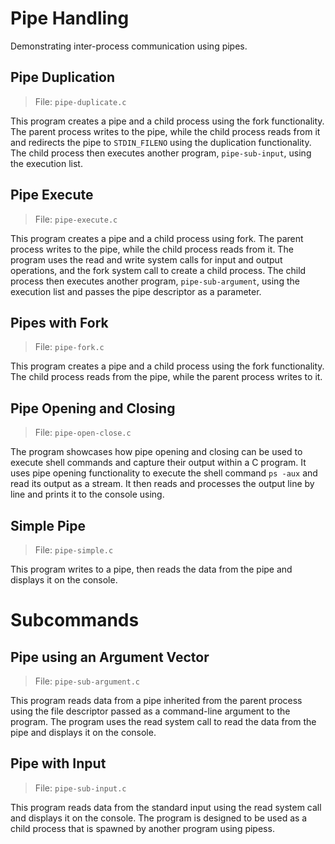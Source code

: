 # Pipe Handling

Demonstrating inter-process communication using pipes.

## Pipe Duplication

> File: `pipe-duplicate.c`

This program creates a pipe and a child process using the fork functionality. The parent process writes to the pipe, while the child process reads from it and redirects the pipe to `STDIN_FILENO` using the duplication functionality. The child process then executes another program, `pipe-sub-input`, using the execution list.

## Pipe Execute

> File: `pipe-execute.c`

This program creates a pipe and a child process using fork. The parent process writes to the pipe, while the child process reads from it. The program uses the read and write system calls for input and output operations, and the fork system call to create a child process. The child process then executes another program, `pipe-sub-argument`, using the execution list and passes the pipe descriptor as a parameter.

## Pipes with Fork

> File: `pipe-fork.c`

This program creates a pipe and a child process using the fork functionality. The child process reads from the pipe, while the parent process writes to it.

## Pipe Opening and Closing

> File: `pipe-open-close.c`

The program showcases how pipe opening and closing can be used to execute shell commands and capture their output within a C program. It uses pipe opening functionality to execute the shell command `ps -aux` and read its output as a stream. It then reads and processes the output line by line and prints it to the console using.

## Simple Pipe

> File: `pipe-simple.c`

This program writes to a pipe, then reads the data from the pipe and displays it on the console.

# Subcommands

## Pipe using an Argument Vector

> File: `pipe-sub-argument.c`

This program reads data from a pipe inherited from the parent process using the file descriptor passed as a command-line argument to the program. The program uses the read system call to read the data from the pipe and displays it on the console.

## Pipe with Input

> File: `pipe-sub-input.c`

This program reads data from the standard input using the read system call and displays it on the console. The program is designed to be used as a child process that is spawned by another program using pipess.
